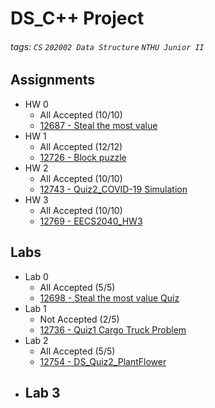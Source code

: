 # DS_C++ Project
###### tags: `CS` `202002 Data Structure` `NTHU Junior II`

## Assignments
- HW 0 
  - All Accepted (10/10)
  - [12687 - Steal the most value](http://140.114.86.238/contest/1940/)
- HW 1 
  - All Accepted (12/12)
  - [12726 - Block puzzle](http://140.114.86.238/contest/1979/)
- HW 2 
  - All Accepted (10/10)
  - [12743 - Quiz2_COVID-19 Simulation](https://acm.cs.nthu.edu.tw/problem/12743/)
- HW 3 
  - All Accepted (10/10)
  - [12769 - EECS2040_HW3](http://140.114.86.238/problem/12769/)
## Labs
- Lab 0 
  - All Accepted (5/5)
  - [12698 - Steal the most value Quiz](https://acm.cs.nthu.edu.tw/contest/1956/)
- Lab 1
  - Not Accepted (2/5)
  - [12736 - Quiz1 Cargo Truck Problem](https://acm.cs.nthu.edu.tw/contest/1987/)
- Lab 2
  - All Accepted (5/5)
  - [12754 - DS_Quiz2_PlantFlower](http://140.114.86.238/problem/12754/)
- Lab 3
  - 
